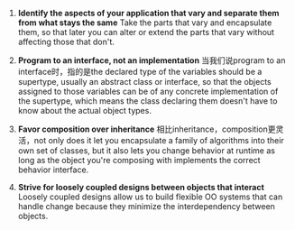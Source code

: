 1. **Identify the aspects of your application that vary and separate them from what stays the same**
Take the parts that vary and encapsulate them, so that later you can alter or extend the parts that vary without affecting those that don't. 

2. **Program to an interface, not an implementation**
当我们说program to an interface时，指的是the declared type of the variables should be a supertype, usually an abstract class or interface, so that the objects assigned to those variables can be of any concrete implementation of the supertype, which means the class declaring them doesn't have to know about the actual object types.

3. **Favor composition over inheritance**
相比inheritance，composition更灵活，not only does it let you encapsulate a family of algorithms into their own set of classes, but it also lets you change behavior at runtime as long as the object you're composing with implements the correct behavior interface.

4. **Strive for loosely coupled designs between objects that interact**
Loosely coupled designs allow us to build flexible OO systems that can handle change because they minimize the interdependency between objects.

